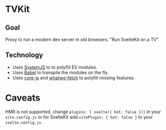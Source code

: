 # TVKit

## Goal

Proxy to run a modern dev server in old browsers.
"Run SvelteKit on a TV"

## Technology

- Uses [SystemJS](https://github.com/systemjs/systemjs) to to polyfill ES modules.
- Uses [Babel](https://babel.dev/) to transpile the modules on the fly.
- Uses [core-js](https://github.com/zloirock/core-js) and [whatwg-fetch](https://github.com/whatwg/fetch) to polyfill missing features.

# Caveats

HMR is not supported, change `plugins: [ svelte({ hot: false })]` in your `vite.config.js` or for SvelteKit add `vitePlugin: { hot: false }` to your `svelte.config.js`.
